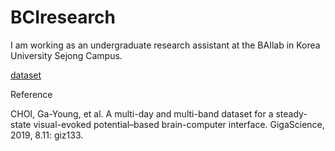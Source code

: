 # BCIresearch
I am working as an undergraduate research assistant at the BAIlab in Korea University Sejong Campus.

[dataset](http://gigadb.org/dataset/100660)

Reference

CHOI, Ga-Young, et al. A multi-day and multi-band dataset for a steady-state visual-evoked potential–based brain-computer interface. GigaScience, 2019, 8.11: giz133.
